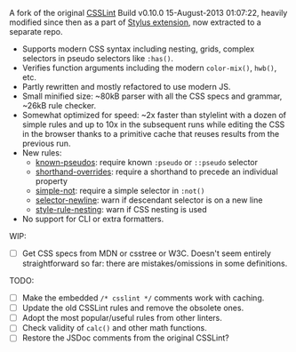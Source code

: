 A fork of the original [CSSLint](https://github.com/CSSLint/csslint) Build v0.10.0 15-August-2013 01:07:22, heavily modified since then as a part of [Stylus extension](https://github.com/openstyles/stylus), now extracted to a separate repo.

* Supports modern CSS syntax including nesting, grids, complex selectors in pseudo selectors like `:has()`.
* Verifies function arguments including the modern `color-mix()`, `hwb()`, etc.
* Partly rewritten and mostly refactored to use modern JS.
* Small minified size: ~80kB parser with all the CSS specs and grammar, ~26kB rule checker.
* Somewhat optimized for speed: ~2x faster than stylelint with a dozen of simple rules and up to 10x in the subsequent runs while editing the CSS in the browser thanks to a primitive cache that reuses results from the previous run.
* New rules:
  * [known-pseudos](src/rules/known-pseudos.js): require known `:pseudo` or `::pseudo` selector
  * [shorthand-overrides](src/rules/shorthand-overrides.js): require a shorthand to precede an individual property
  * [simple-not](src/rules/simple-not.js): require a simple selector in `:not()`
  * [selector-newline](src/rules/selector-newline.js): warn if descendant selector is on a new line
  * [style-rule-nesting](src/rules/style-rule-nesting.js): warn if CSS nesting is used
* No support for CLI or extra formatters.

WIP:
- [ ] Get CSS specs from MDN or csstree or W3C. Doesn't seem entirely straightforward so far: there are mistakes/omissions in some definitions.

TODO:

- [ ] Make the embedded `/* csslint */` comments work with caching.
- [ ] Update the old CSSLint rules and remove the obsolete ones.
- [ ] Adopt the most popular/useful rules from other linters.
- [ ] Check validity of `calc()` and other math functions.
- [ ] Restore the JSDoc comments from the original CSSLint?
